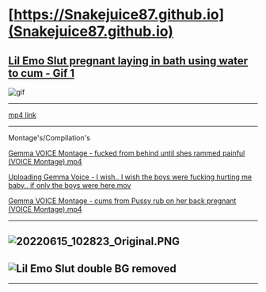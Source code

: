 # [https://Snakejuice87.github.io](Snakejuice87.github.io)

## [Lil Emo Slut pregnant laying in bath using water to cum - Gif 1](https://www.pornhub.com/gif/43634361)
![gif](https://github.com/Snakejuice87/Snakejuice87.github.io/assets/117030692/2fe32795-78c3-49ad-8b13-274c2f54b561)

---

[mp4 link](https://github.com/Snakejuice87/Snakejuice87.github.io/assets/117030692/b3ebc747-731e-46af-a6ff-e95b40f39c05  "Gemma pregnant water orgasm! mp4"  )

---
Montage's/Compilation's

[Gemma VOICE Montage - fucked from behind until shes rammed painful (VOICE Montage).mp4](https://github.com/Snakejuice87/Snakejuice87.github.io/assets/117030692/61562c76-e2ae-4edb-8b1f-8b97ddeb3fbc)

[](https://github.com/Snakejuice87/Snakejuice87.github.io/assets/117030692/c69bd365-a40f-4425-95a4-aba859dd32f6)

[Uploading Gemma Voice - I wish.. I wish the boys were fucking hurting me baby.. if only the boys were here.mov](https://github.com/Snakejuice87/Snakejuice87.github.io/assets/117030692/8d7cf8c7-f4e3-486d-a176-2f2229315728)

[Gemma VOICE Montage - cums from Pussy rub on her back pregnant (VOICE Montage).mp4](https://github.com/Snakejuice87/Snakejuice87.github.io/assets/117030692/9e418124-22fc-47ea-9a6e-01b7b555954a)



---

## ![20220615_102823_Original.PNG](https://github.com/Snakejuice87/Snakejuice87.github.io/assets/117030692/a26c237c-e71d-4131-8144-2772c1360266  "Lil Emo Slut black lingerie BG removed"  ) 
## ![Lil Emo Slut double BG removed](https://github.com/Snakejuice87/Snakejuice87.github.io/assets/117030692/ada338c5-e824-4120-8315-816bbde33754  "Lil Emo Slut double BG removed"  )

---
